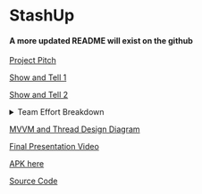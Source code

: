 # StashUp

#### A more updated README will exist on the github

[Project Pitch](https://www.youtube.com/watch?v=kdr1QGdF5wQ&feature=youtu.be)

[Show and Tell 1](https://www.youtube.com/watch?v=kdr1QGdF5wQ&feature=youtu.be)

[Show and Tell 2](https://youtu.be/P-O299EfgAY)

<details>
  <summary>Team Effort Breakdown</summary>
  
  <h3>Scott Luu</h3>
  <pre>
  Brainstormed ideas/tasks and coordinated tasks among members
  Implemented Expenditure page’s design and features,  including:
    Data extraction from Firebase for:
    City & Country’s Avg. Spending
    Determine a city’s High vs. Low Season
    A ListView with a custom BaseAdapter to displays % of transactions’ category
    Utilize Michael’s Country/City Selection dropdown tool to get information of countries and cities for the above methods 

  </pre>
  
  <h3>Tejeshwar Singh Multani</h3>
  <pre>
  Implemented the home page design
  Implemented the transactions list in home page that displays all the transaction data the user has from the Firebase database
  Making sure that all requirements of show and tells, final presentations are met, and what we are presenting corrects depicts our app
  </pre>
  
  <h3>Michael Zhu</h3>
  <pre>
  Core components:
    Created AuthViewModel, AuthViewModelFactory and AuthRepository that interacts with Firebase Authentication to verify/register users
    Currency type changer using a Currency Library
    Extract countries and cities data from a JSON file
    Created Transaction ViewModel, TransactionViewModelFactory, and Transaction Repository with methods to store and retrieve data from Firebase with MVVM architecture
    Custom adapter to display transactions in a RecyclerView
    Custom adapter to display persons in a ListView
  Authentication implementations such as:
    Login and Register functionality
    Forgot Password functionality
    Profile update methods functionality
  Transactions implementations such as:
    Transaction creation
    Transaction list which displays all transactions owned by or shared with the user
    Feature to edit transaction details and save to Firebase
    Feature to fetch transactions with QR codes or by an identifier
  Display homepage total balance
  </pre>
  
</details>

[MVVM and Thread Design Diagram](https://docs.google.com/presentation/d/1CjuodK9SNi6eGaUnif9J1mQivT2SN5kppOBAr81Drfg/edit?usp=sharing)

[Final Presentation Video]()

[APK here](https://github.com/m-j-z/StashUp/releases/download/v0.01/StashUp.apk)

[Source Code](https://github.com/m-j-z/StashUp)
